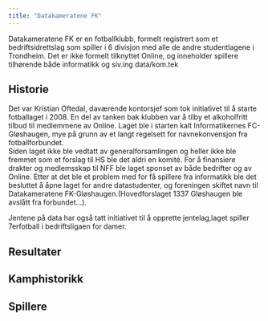 ```yaml
---
title: "Datakameratene FK"
---
```


Datakameratene FK er en fotballklubb, formelt registrert som et bedriftsidrettslag som spiller i 6 divisjon med alle de andre studentlagene i Trondheim. Det er ikke formelt tilknyttet Online, og inneholder spillere tilhørende både informatikk og siv.ing data/kom.tek

## Historie

Det var Kristian Oftedal, daværende kontorsjef som tok initiativet til å starte fotballaget i 2008. En del av tanken bak klubben var å tilby et alkoholfritt tilbud til medlemmene av Online.  Laget ble i starten kalt Informatikernes FC-Gløshaugen, mye på grunn av et langt regelsett for navnekonvensjon fra fotballforbundet.  
Siden laget ikke ble vedtatt av generalforsamlingen og heller ikke ble fremmet som et forslag til HS ble det aldri en komité. For å finansiere drakter og medlemsskap til NFF ble laget sponset av både bedrifter og av Online. Etter at det ble et problem med for få spillere fra informatikk ble det besluttet å åpne laget for andre datastudenter, og foreningen skiftet navn til Datakameratene FK-Gløshaugen.(Hovedforslaget 1337 Gløshaugen ble avslått fra forbundet...).

Jentene på data har også tatt initiativet til å opprette jentelag,laget spiller 7erfotball i bedriftsligaen for damer.

## Resultater

## Kamphistorikk

## Spillere